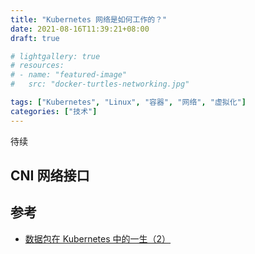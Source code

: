 ```yaml
---
title: "Kubernetes 网络是如何工作的？"
date: 2021-08-16T11:39:21+08:00
draft: true

# lightgallery: true
# resources:
# - name: "featured-image"
#   src: "docker-turtles-networking.jpg"

tags: ["Kubernetes", "Linux", "容器", "网络", "虚拟化"]
categories: ["技术"]
---
```


待续

## CNI 网络接口


## 参考

- [数据包在 Kubernetes 中的一生（2）](https://blog.fleeto.us/post/life-of-a-packet-in-k8s-2/)
